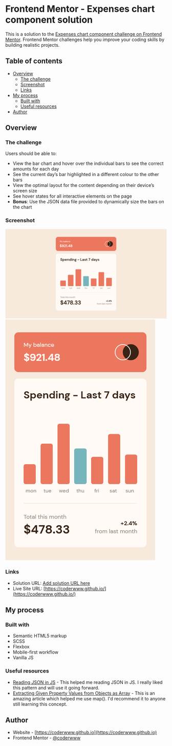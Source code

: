 # Frontend Mentor - Expenses chart component solution

This is a solution to the [Expenses chart component challenge on Frontend Mentor](https://www.frontendmentor.io/challenges/expenses-chart-component-e7yJBUdjwt). Frontend Mentor challenges help you improve your coding skills by building realistic projects. 

## Table of contents

- [Overview](#overview)
  - [The challenge](#the-challenge)
  - [Screenshot](#screenshot)
  - [Links](#links)
- [My process](#my-process)
  - [Built with](#built-with)
  - [Useful resources](#useful-resources)
- [Author](#author)

## Overview

### The challenge

Users should be able to:

- View the bar chart and hover over the individual bars to see the correct amounts for each day
- See the current day’s bar highlighted in a different colour to the other bars
- View the optimal layout for the content depending on their device’s screen size
- See hover states for all interactive elements on the page
- **Bonus**: Use the JSON data file provided to dynamically size the bars on the chart

### Screenshot

![](./screenshots/screenshot-desktop.png)
![](./screenshots/screenshot-mobile.png)


### Links

- Solution URL: [Add solution URL here](https://your-solution-url.com)
- Live Site URL: [https://coderwww.github.io/](https://coderwww.github.io/)

## My process

### Built with

- Semantic HTML5 markup
- SCSS
- Flexbox
- Mobile-first workflow
- Vanilla JS

### Useful resources

- [Reading JSON in JS](https://www.freecodecamp.org/news/how-to-read-json-file-in-javascript/) - This helped me reading JSON in JS. I really liked this pattern and will use it going forward.
- [Extracting Given Property Values from Objects as Array](https://www.programiz.com/javascript/examples/extract-value-array) - This is an amazing article which helped me use map(). I'd recommend it to anyone still learning this concept.

## Author

- Website - [https://coderwww.github.io](https://coderwww.github.io)
- Frontend Mentor - [@coderwww](https://www.frontendmentor.io/profile/coderwww)

